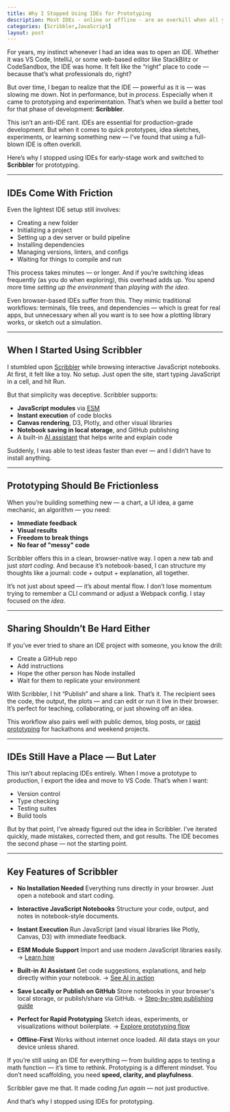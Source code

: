 ```yaml
---
title: Why I Stopped Using IDEs for Prototyping
description: Most IDEs - online or offline - are an overkill when all you want is to quickly test an idea or share a small interactive demo. I switched to Scribbler because it lets me prototype, experiment, and publish JavaScript code instantly—without setup, clutter, or friction.
categories: [Scribbler,JavaScript]
layout: post
---
```


For years, my instinct whenever I had an idea was to open an IDE. Whether it was VS Code, IntelliJ, or some web-based editor like StackBlitz or CodeSandbox, the IDE was home. It felt like the “right” place to code — because that’s what professionals do, right?

But over time, I began to realize that the IDE — powerful as it is — was slowing me down. Not in performance, but in *process*. Especially when it came to prototyping and experimentation. That’s when we build a better tool for that phase of development: **Scribbler**.

This isn’t an anti-IDE rant. IDEs are essential for production-grade development. But when it comes to quick prototypes, idea sketches, experiments, or learning something new — I’ve found that using a full-blown IDE is often overkill.

Here’s why I stopped using IDEs for early-stage work and switched to **Scribbler** for prototyping.

---

## IDEs Come With Friction

Even the lightest IDE setup still involves:

* Creating a new folder
* Initializing a project
* Setting up a dev server or build pipeline
* Installing dependencies
* Managing versions, linters, and configs
* Waiting for things to compile and run

This process takes minutes — or longer. And if you’re switching ideas frequently (as you do when exploring), this overhead adds up. You spend more time *setting up the environment* than *playing with the idea*.

Even browser-based IDEs suffer from this. They mimic traditional workflows: terminals, file trees, and dependencies — which is great for real apps, but unnecessary when all you want is to see how a plotting library works, or sketch out a simulation.

---

## When I Started Using Scribbler

I stumbled upon [Scribbler](https://scribbler.live) while browsing interactive JavaScript notebooks. At first, it felt like a toy. No setup. Just open the site, start typing JavaScript in a cell, and hit Run.

But that simplicity was deceptive. Scribbler supports:

* **JavaScript modules** via [ESM](https://scribbler.live/2025/06/15/Power-up-Scribbler-Notebooks-with-ESM-Modules.html)
* **Instant execution** of code blocks
* **Canvas rendering**, D3, Plotly, and other visual libraries
* **Notebook saving in local storage**, and GitHub publishing
* A built-in [AI assistant](https://scribbler.live/2024/10/22/Scribbler-New-Feature-Code-with-AI.html) that helps write and explain code

Suddenly, I was able to test ideas faster than ever — and I didn’t have to install anything.

---

## Prototyping Should Be Frictionless

When you’re building something new — a chart, a UI idea, a game mechanic, an algorithm — you need:

* **Immediate feedback**
* **Visual results**
* **Freedom to break things**
* **No fear of "messy" code**

Scribbler offers this in a clean, browser-native way. I open a new tab and just *start coding*. And because it’s notebook-based, I can structure my thoughts like a journal: code + output + explanation, all together.

It’s not just about speed — it’s about mental flow. I don’t lose momentum trying to remember a CLI command or adjust a Webpack config. I stay focused on the *idea*.

---

## Sharing Shouldn’t Be Hard Either

If you’ve ever tried to share an IDE project with someone, you know the drill:

* Create a GitHub repo
* Add instructions
* Hope the other person has Node installed
* Wait for them to replicate your environment

With Scribbler, I hit “Publish” and share a link. That’s it. The recipient sees the code, the output, the plots — and can edit or run it live in their browser. It’s perfect for teaching, collaborating, or just showing off an idea.

This workflow also pairs well with public demos, blog posts, or [rapid prototyping](https://scribbler.live/2024/08/17/Rapid-Prototyping-Using-Scribbler.html) for hackathons and weekend projects.

---

## IDEs Still Have a Place — But Later

This isn’t about replacing IDEs entirely. When I move a prototype to production, I export the idea and move to VS Code. That’s when I want:

* Version control
* Type checking
* Testing suites
* Build tools

But by that point, I’ve already figured out the idea in Scribbler. I’ve iterated quickly, made mistakes, corrected them, and got results. The IDE becomes the second phase — not the starting point.

---



## Key Features of Scribbler

* **No Installation Needed**
  Everything runs directly in your browser. Just open a notebook and start coding.

* **Interactive JavaScript Notebooks**
  Structure your code, output, and notes in notebook-style documents.

* **Instant Execution**
  Run JavaScript (and visual libraries like Plotly, Canvas, D3) with immediate feedback.

* **ESM Module Support**
  Import and use modern JavaScript libraries easily.
  → [Learn how](https://scribbler.live/2025/06/15/Power-up-Scribbler-Notebooks-with-ESM-Modules.html)

* **Built-in AI Assistant**
  Get code suggestions, explanations, and help directly within your notebook.
  → [See AI in action](https://scribbler.live/2024/10/22/Scribbler-New-Feature-Code-with-AI.html)

* **Save Locally or Publish on GitHub**
  Store notebooks in your browser's local storage, or publish/share via GitHub.
  → [Step-by-step publishing guide](https://scribbler.live/2025/01/06/Publishing-JavaScript-Application-on-Scribbler.html)

* **Perfect for Rapid Prototyping**
  Sketch ideas, experiments, or visualizations without boilerplate.
  → [Explore prototyping flow](https://scribbler.live/2024/08/17/Rapid-Prototyping-Using-Scribbler.html)

* **Offline-First**
  Works without internet once loaded. All data stays on your device unless shared.


If you’re still using an IDE for everything — from building apps to testing a math function — it’s time to rethink. Prototyping is a different mindset. You don’t need scaffolding, you need **speed, clarity, and playfulness**.

Scribbler gave me that. It made coding *fun again* — not just productive.

And that’s why I stopped using IDEs for prototyping.
